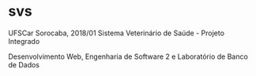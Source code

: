 # svs
UFSCar Sorocaba, 2018/01
Sistema Veterinário de Saúde - Projeto Integrado

Desenvolvimento Web, Engenharia de Software 2 e Laboratório de Banco de Dados
